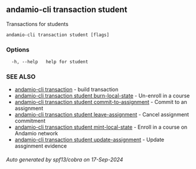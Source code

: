 ## andamio-cli transaction student

Transactions for students

```
andamio-cli transaction student [flags]
```

### Options

```
  -h, --help   help for student
```

### SEE ALSO

* [andamio-cli transaction](andamio-cli_transaction.md.md)	 - build transaction
* [andamio-cli transaction student burn-local-state](andamio-cli_transaction_student_burn-local-state.md.md)	 - Un-enroll in a course
* [andamio-cli transaction student commit-to-assignment](andamio-cli_transaction_student_commit-to-assignment.md.md)	 - Commit to an assignment
* [andamio-cli transaction student leave-assignment](andamio-cli_transaction_student_leave-assignment.md.md)	 - Cancel assignment commitment
* [andamio-cli transaction student mint-local-state](andamio-cli_transaction_student_mint-local-state.md.md)	 - Enroll in a course on Andamio network
* [andamio-cli transaction student update-assignment](andamio-cli_transaction_student_update-assignment.md.md)	 - Update assginment evidence

###### Auto generated by spf13/cobra on 17-Sep-2024
